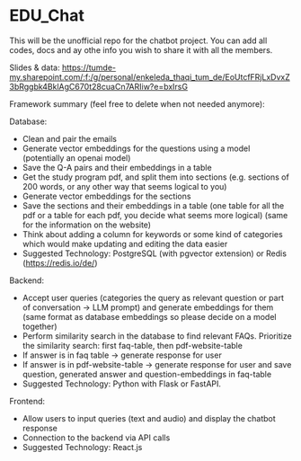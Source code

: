 # EDU_Chat

This will be the unofficial repo for the chatbot project.
You can add all codes, docs and ay othe info you wish to share it with all the members.

Slides & data:
https://tumde-my.sharepoint.com/:f:/g/personal/enkeleda_thaqi_tum_de/EoUtcfFRjLxDvxZ3bRggbk4BklAgC670t28cuaCn7ARIiw?e=bxIrsG

Framework summary (feel free to delete when not needed anymore):

Database:  
- Clean and pair the emails 
- Generate vector embeddings for the questions using a model (potentially an openai model) 
- Save the Q-A pairs and their embeddings in a table  
- Get the study program pdf, and split them into sections (e.g. sections of 200 words, or any other way that seems logical to you) 
- Generate vector embeddings for the sections 
- Save the sections and their embeddings in a table (one table for all the pdf or a table for each pdf, you decide what seems more logical) (same for the information on the website) 
- Think about adding a column for keywords or some kind of categories which would make updating and editing the data easier 
- Suggested Technology: PostgreSQL (with pgvector extension) or Redis (https://redis.io/de/) 

Backend: 
- Accept user queries (categories the query as relevant question or part of conversation -> LLM prompt) and generate embeddings for them (same format as database embeddings so please decide on a model together) 
- Perform similarity search in the database to find relevant FAQs. Prioritize the similarity search: first faq-table, then pdf-website-table 
- If answer is in faq table -> generate response for user 
- If answer is in pdf-website-table -> generate response for user and save question, generated answer and question-embeddings in faq-table 
- Suggested Technology: Python with Flask or FastAPI. 

Frontend: 
- Allow users to input queries (text and audio) and display the chatbot response 
- Connection to the backend via API calls
- Suggested Technology: React.js 

